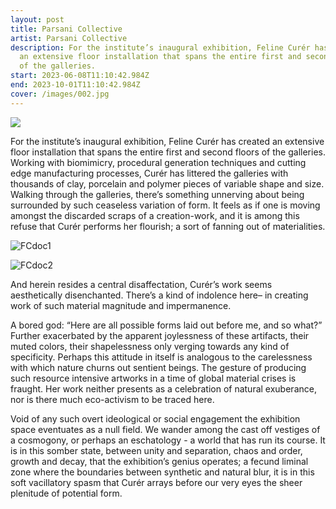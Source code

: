 ```yaml
---
layout: post
title: Parsani Collective
artist: Parsani Collective
description: For the institute’s inaugural exhibition, Feline Curér has created
  an extensive floor installation that spans the entire first and second floors
  of the galleries.
start: 2023-06-08T11:10:42.984Z
end: 2023-10-01T11:10:42.984Z
cover: /images/002.jpg
---
```

![](/images/Room_2_done-transformed.jpeg)

For the institute’s inaugural exhibition,
Feline Curér has created an extensive floor
installation that spans the entire first and second floors of the galleries.
Working with biomimicry, procedural
generation techniques and cutting edge manufacturing processes, Curér has littered the galleries with thousands of clay, porcelain and polymer pieces of variable shape and size.
Walking through the galleries, there’s something unnerving about being surrounded by such ceaseless variation of form. It feels as if one is moving amongst the discarded scraps of a creation-work, and it is among this refuse that Curér performs her flourish; a sort of fanning out of materialities.

![FCdoc1](/images/rooom1.jpg "FCdoc1")

![FCdoc2](/images/closeup3.jpg "FCdoc2")

And herein resides a central disaffectation, Curér’s work seems aesthetically disenchanted. There’s a kind of indolence here– in creating work of such material magnitude and impermanence.

A bored god: “Here are all possible forms laid out before me, and so what?” Further exacerbated by the apparent joylessness of these artifacts, their muted colors, their shapelessness only verging towards any kind of specificity.
Perhaps this attitude in itself is analogous to the carelessness with which nature churns out sentient beings. The gesture of producing such resource intensive artworks in a time of global material crises is fraught. Her work neither presents as a celebration of natural exuberance, nor is there much eco-activism to be traced here.

Void of any such overt ideological or social engagement the exhibition space eventuates as a null field.
We wander among the cast off vestiges of a cosmogony, or perhaps an eschatology - a world that has run its course.
It is in this somber state, between unity and separation, chaos and order, growth and decay, that the exhibition’s genius operates; a fecund liminal zone where the boundaries between synthetic and natural blur, it is in this soft vacillatory spasm that Curér arrays before our very eyes the sheer plenitude of potential form.
